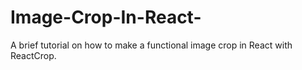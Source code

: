 # Image-Crop-In-React-
A brief tutorial on how to make a functional image crop in React with ReactCrop.
